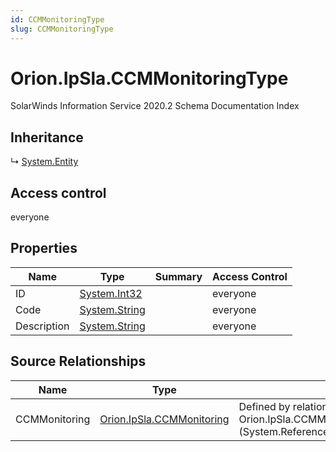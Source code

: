 ```yaml
---
id: CCMMonitoringType
slug: CCMMonitoringType
---
```


# Orion.IpSla.CCMMonitoringType

SolarWinds Information Service 2020.2 Schema Documentation Index

## Inheritance

↳ [System.Entity](./../System/Entity)

## Access control

everyone

## Properties

| Name | Type | Summary | Access Control |
| ------ | ------ | ------ | ------ |
| ID | [System.Int32](https://docs.microsoft.com/en-us/dotnet/api/system.int32) |  | everyone |
| Code | [System.String](https://docs.microsoft.com/en-us/dotnet/api/system.string) |  | everyone |
| Description | [System.String](https://docs.microsoft.com/en-us/dotnet/api/system.string) |  | everyone |

## Source Relationships

| Name | Type | Notes |
| ------ | ------ | ------ |
| CCMMonitoring | [Orion.IpSla.CCMMonitoring](./../Orion.IpSla/CCMMonitoring) | Defined by relationship Orion.IpSla.CCMMonitoringReferencesCCMMonitoringType (System.Reference) |

